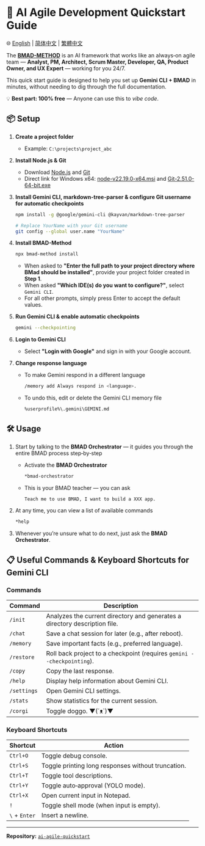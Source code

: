 # 🚀 AI Agile Development Quickstart Guide

🌐 [English](README.md) | [简体中文](README.zh-CN.md) | [繁體中文](README.zh-TW.md)

The **[BMAD-METHOD](https://github.com/bmad-code-org/BMAD-METHOD)** is an AI framework that works like an always‑on agile team — **Analyst, PM, Architect, Scrum Master, Developer, QA, Product Owner, and UX Expert** — working for you 24/7.

This quick start guide is designed to help you set up **Gemini CLI + BMAD** in minutes, without needing to dig through the full documentation.

💡 **Best part: 100% free** — Anyone can use this to *vibe code*.

## 📦 Setup

1. **Create a project folder**  
   - Example: `C:\projects\project_abc`

2. **Install Node.js & Git**  
   - Download [Node.js](https://nodejs.org/) and [Git](https://git-scm.com/)
   - Direct link for Windows x64: [node-v22.19.0-x64.msi](https://nodejs.org/dist/v22.19.0/node-v22.19.0-x64.msi) and [Git-2.51.0-64-bit.exe](https://github.com/git-for-windows/git/releases/download/v2.51.0.windows.1/Git-2.51.0-64-bit.exe)

3. **Install Gemini CLI, markdown-tree-parser & configure Git username for automatic checkpoints**  
   ```bash
   npm install -g @google/gemini-cli @kayvan/markdown-tree-parser
   
   # Replace YourName with your Git username
   git config --global user.name "YourName"
   ```

4. **Install BMAD-Method**  
   ```bash
   npx bmad-method install
   ```
   - When asked to **"Enter the full path to your project directory where BMad should be installed"**, provide your project folder created in **Step 1**.
   - When asked **"Which IDE(s) do you want to configure?"**, select `Gemini CLI`.
   - For all other prompts, simply press Enter to accept the default values.

5. **Run Gemini CLI & enable automatic checkpoints**  
   ```bash
   gemini --checkpointing
   ```

6. **Login to Gemini CLI**  
   - Select **"Login with Google"** and sign in with your Google account.

7. **Change response language**  
   - To make Gemini respond in a different language
      ```bash
      /memory add Always respond in <language>.
      ```
   - To undo this, edit or delete the Gemini CLI memory file
      ```bash
      %userprofile%\.gemini\GEMINI.md
      ```

## 🛠 Usage

1. Start by talking to the **BMAD Orchestrator** — it guides you through the entire BMAD process step‑by‑step  
   - Activate the **BMAD Orchestrator**
      ```bash
      *bmad-orchestrator
      ```

   - This is your BMAD teacher — you can ask  
      ```bash
      Teach me to use BMAD, I want to build a XXX app.
      ```

2. At any time, you can view a list of available commands  
   ```bash
   *help
   ```

3. Whenever you’re unsure what to do next, just ask the **BMAD Orchestrator**.

## 📋 Useful Commands & Keyboard Shortcuts for Gemini CLI

### **Commands**
| Command | Description |
|---------|-------------|
| `/init` | Analyzes the current directory and generates a directory description file. |
| `/chat` | Save a chat session for later (e.g., after reboot). |
| `/memory` | Save important facts (e.g., preferred language). |
| `/restore` | Roll back project to a checkpoint (requires `gemini --checkpointing`). |
| `/copy` | Copy the last response. |
| `/help` | Display help information about Gemini CLI. |
| `/settings` | Open Gemini CLI settings. |
| `/stats` | Show statistics for the current session. |
| `/corgi` | Toggle doggo. ▼(´ᴥ`)▼ |

### **Keyboard Shortcuts**
| Shortcut | Action |
|----------|--------|
| `Ctrl+O` | Toggle debug console. |
| `Ctrl+S` | Toggle printing long responses without truncation. |
| `Ctrl+T` | Toggle tool descriptions. |
| `Ctrl+Y` | Toggle auto‑approval (YOLO mode). |
| `Ctrl+X` | Open current input in Notepad. |
| `!` | Toggle shell mode (when input is empty). |
| `\` + `Enter` | Insert a newline. |

---

**Repository:** [`ai-agile-quickstart`](https://github.com/TheJYU/ai-agile-quickstart)
